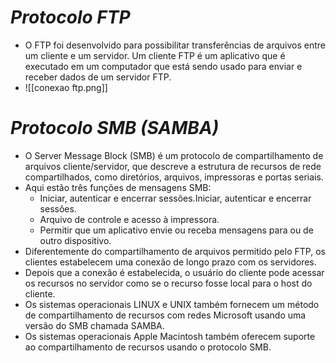 # *Protocolo FTP*

- O FTP foi desenvolvido para possibilitar transferências de arquivos entre um cliente e um servidor. Um cliente FTP é um aplicativo que é executado em um computador que está sendo usado para enviar e receber dados de um servidor FTP.
- ![[conexao ftp.png]]

# *Protocolo SMB (SAMBA)*

- O Server Message Block (SMB) é um protocolo de compartilhamento de arquivos cliente/servidor, que descreve a estrutura de recursos de rede compartilhados, como diretórios, arquivos, impressoras e portas seriais.
- Aqui estão três funções de mensagens SMB:
	- Iniciar, autenticar e encerrar sessões.Iniciar, autenticar e encerrar sessões.
	- Arquivo de controle e acesso à impressora.
	- Permitir que um aplicativo envie ou receba mensagens para ou de outro dispositivo.
- Diferentemente do compartilhamento de arquivos permitido pelo FTP, os clientes estabelecem uma conexão de longo prazo com os servidores. 
- Depois que a conexão é estabelecida, o usuário do cliente pode acessar os recursos no servidor como se o recurso fosse local para o host do cliente.
- Os sistemas operacionais LINUX e UNIX também fornecem um método de compartilhamento de recursos com redes Microsoft usando uma versão do SMB chamada SAMBA. 
- Os sistemas operacionais Apple Macintosh também oferecem suporte ao compartilhamento de recursos usando o protocolo SMB.